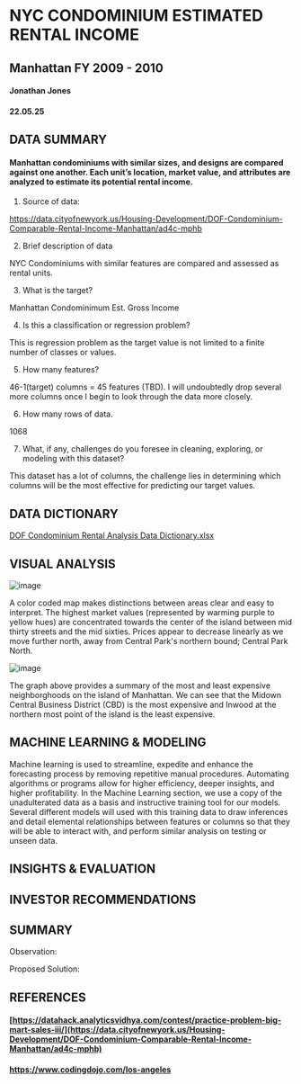 # NYC CONDOMINIUM ESTIMATED RENTAL INCOME
## Manhattan FY 2009 - 2010
#### Jonathan Jones 
#### 22.05.25


## DATA SUMMARY

#### Manhattan condominiums with similar sizes, and designs are compared against one another. Each unit’s location, market value, and attributes are analyzed to estimate its potential rental income. 

1) Source of data:

  https://data.cityofnewyork.us/Housing-Development/DOF-Condominium-Comparable-Rental-Income-Manhattan/ad4c-mphb

2) Brief description of data

 NYC Condominiums with similar features are compared and assessed as rental units. 

3) What is the target?

  Manhattan Condominimum Est. Gross Income

4) Is this a classification or regression problem?

  This is regression problem as the target value is not limited to a finite number of classes or values. 

5) How many features?

  46-1(target) columns = 45 features (TBD). I will undoubtedly drop several more columns once I begin to look through the data more closely.  

6) How many rows of data.

  1068

7) What, if any, challenges do you foresee in cleaning, exploring, or modeling with this dataset?

 This dataset has a lot of columns, the challenge lies in determining which columns will be the most effective for predicting our target values. 

## DATA DICTIONARY
[DOF Condominium Rental Analysis Data Dictionary.xlsx](https://github.com/starkjones/NYC-CONDOMINIUM-COMPARABLE-RENTAL-INCOME-ANALYSIS/files/8791742/DOF.Condominium.Rental.Analysis.Data.Dictionary.xlsx)

## VISUAL ANALYSIS

![image](https://user-images.githubusercontent.com/101145586/170840385-e293344f-e8c5-4401-90dc-c73749895a65.png)

A color coded map makes distinctions between areas clear and easy to interpret. The highest market values (represented by warming purple to yellow hues) are concentrated towards the center of the island between mid thirty streets and the mid sixties. Prices appear to decrease linearly as we move further north, away from Central Park's northern bound; Central Park North.

![image](https://user-images.githubusercontent.com/101145586/170840339-425e5866-6e6c-44e9-ae13-a2ebc066604a.png)

The graph above provides a summary of the most and least expensive neighborghoods on the island of Manhattan. We can see that the Midown Central Business District (CBD) is the most expensive and Inwood at the northern most point of the island is the least expensive.

## MACHINE LEARNING & MODELING

Machine learning is used to streamline, expedite and enhance the forecasting process by removing repetitive manual procedures. Automating algorithms or programs allow for higher efficiency, deeper insights, and higher profitability. 
In the Machine Learning section, we use a copy of the unadulterated data as a basis and instructive training tool for our models. Several different models will used with this training data to draw inferences and detail elemental relationships between features or columns so that they will be able to interact with, and perform similar analysis on testing or unseen data. 

## INSIGHTS & EVALUATION

 

## INVESTOR RECOMMENDATIONS



## SUMMARY

Observation:


Proposed Solution: 


## REFERENCES
#### [https://datahack.analyticsvidhya.com/contest/practice-problem-big-mart-sales-iii/](https://data.cityofnewyork.us/Housing-Development/DOF-Condominium-Comparable-Rental-Income-Manhattan/ad4c-mphb)
#### https://www.codingdojo.com/los-angeles

